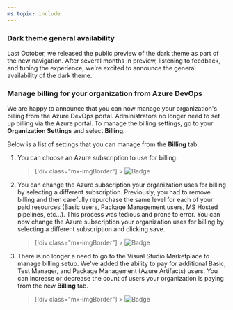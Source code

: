 ```yaml
---
ms.topic: include
---
```


### Dark theme general availability

Last October, we released the public preview of the dark theme as part of the new navigation. After several months in preview, listening to feedback, and tuning the experience, we're excited to announce the general availability of the dark theme.

### Manage billing for your organization from Azure DevOps

We are happy to announce that you can now manage your organization's billing from the Azure DevOps portal. Administrators no longer need to set up billing via the Azure portal. To manage the billing settings, go to your **Organization Settings** and select **Billing**.

Below is a list of settings that you can manage from the **Billing** tab.

1. You can choose an Azure subscription to use for billing.

   > [!div class="mx-imgBorder"] > ![Badge](../../media/150_08.png "Organization settings billing")

2. You can change the Azure subscription your organization uses for billing by selecting a different subscription. Previously, you had to remove billing and then carefully repurchase the same level for each of your paid resources (Basic users, Package Management users, MS Hosted pipelines, etc...). This process was tedious and prone to error. You can now change the Azure subscription your organization uses for billing by selecting a different subscription and clicking save.

   > [!div class="mx-imgBorder"] > ![Badge](../../media/150_09.png "Billing Azure Subscription ID")

3. There is no longer a need to go to the Visual Studio Marketplace to manage billing setup. We've added the ability to pay for additional Basic, Test Manager, and Package Management (Azure Artifacts) users. You can increase or decrease the count of users your organization is paying from the new **Billing** tab.

   > [!div class="mx-imgBorder"] > ![Badge](../../media/150_10.png "Billing pay for additional users")
